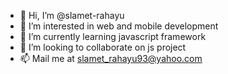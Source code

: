 - 👋 Hi, I’m @slamet-rahayu
- 👀 I’m interested in web and mobile development
- 🌱 I’m currently learning javascript framework
- 💞️ I’m looking to collaborate on js project
- 📫 Mail me at slamet_rahayu93@yahoo.com

<!---
slamet-rahayu/slamet-rahayu is a ✨ special ✨ repository because its `README.md` (this file) appears on your GitHub profile.
You can click the Preview link to take a look at your changes.
--->
